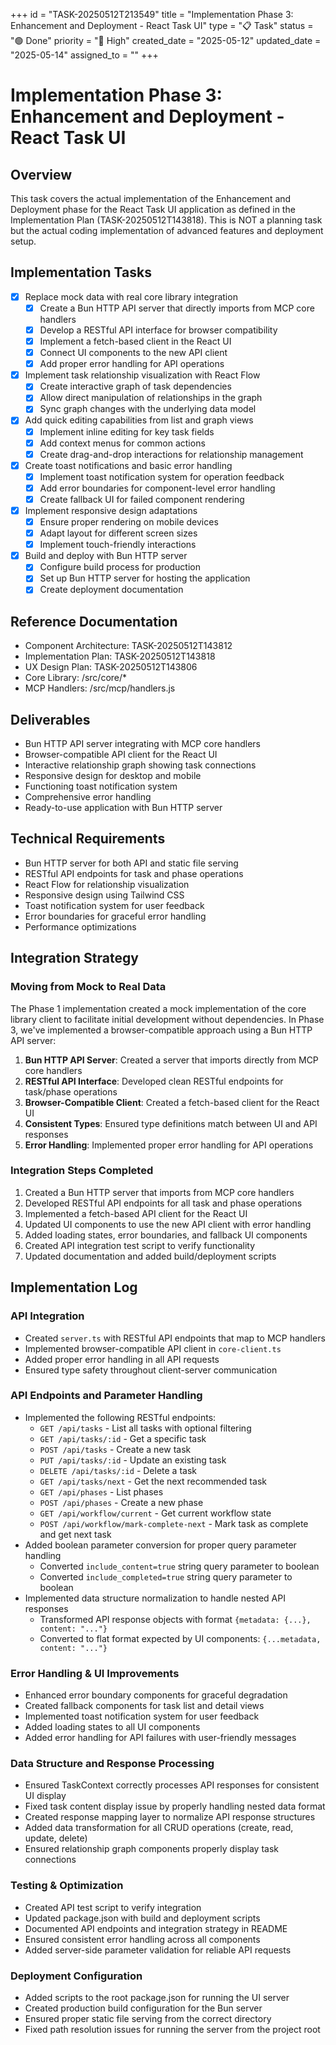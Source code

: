 +++
id = "TASK-20250512T213549"
title = "Implementation Phase 3: Enhancement and Deployment - React Task UI"
type = "📋 Task"
status = "🟢 Done"
priority = "🔼 High"
created_date = "2025-05-12"
updated_date = "2025-05-14"
assigned_to = ""
+++

# Implementation Phase 3: Enhancement and Deployment - React Task UI

## Overview
This task covers the actual implementation of the Enhancement and Deployment phase for the React Task UI application as defined in the Implementation Plan (TASK-20250512T143818). This is NOT a planning task but the actual coding implementation of advanced features and deployment setup.

## Implementation Tasks
- [x] Replace mock data with real core library integration
  - [x] Create a Bun HTTP API server that directly imports from MCP core handlers
  - [x] Develop a RESTful API interface for browser compatibility
  - [x] Implement a fetch-based client in the React UI
  - [x] Connect UI components to the new API client
  - [x] Add proper error handling for API operations
- [x] Implement task relationship visualization with React Flow
  - [x] Create interactive graph of task dependencies
  - [x] Allow direct manipulation of relationships in the graph
  - [x] Sync graph changes with the underlying data model
- [x] Add quick editing capabilities from list and graph views
  - [x] Implement inline editing for key task fields
  - [x] Add context menus for common actions
  - [x] Create drag-and-drop interactions for relationship management
- [x] Create toast notifications and basic error handling
  - [x] Implement toast notification system for operation feedback
  - [x] Add error boundaries for component-level error handling
  - [x] Create fallback UI for failed component rendering
- [x] Implement responsive design adaptations
  - [x] Ensure proper rendering on mobile devices
  - [x] Adapt layout for different screen sizes
  - [x] Implement touch-friendly interactions
- [x] Build and deploy with Bun HTTP server
  - [x] Configure build process for production
  - [x] Set up Bun HTTP server for hosting the application
  - [x] Create deployment documentation

## Reference Documentation
- Component Architecture: TASK-20250512T143812
- Implementation Plan: TASK-20250512T143818
- UX Design Plan: TASK-20250512T143806
- Core Library: /src/core/*
- MCP Handlers: /src/mcp/handlers.js

## Deliverables
- Bun HTTP API server integrating with MCP core handlers
- Browser-compatible API client for the React UI
- Interactive relationship graph showing task connections
- Responsive design for desktop and mobile
- Functioning toast notification system
- Comprehensive error handling
- Ready-to-use application with Bun HTTP server

## Technical Requirements
- Bun HTTP server for both API and static file serving
- RESTful API endpoints for task and phase operations
- React Flow for relationship visualization
- Responsive design using Tailwind CSS
- Toast notification system for user feedback
- Error boundaries for graceful error handling
- Performance optimizations

## Integration Strategy

### Moving from Mock to Real Data
The Phase 1 implementation created a mock implementation of the core library client to facilitate initial development without dependencies. In Phase 3, we've implemented a browser-compatible approach using a Bun HTTP API server:

1. **Bun HTTP API Server**: Created a server that imports directly from MCP core handlers
2. **RESTful API Interface**: Developed clean RESTful endpoints for task/phase operations
3. **Browser-Compatible Client**: Created a fetch-based client for the React UI
4. **Consistent Types**: Ensured type definitions match between UI and API responses
5. **Error Handling**: Implemented proper error handling for API operations

### Integration Steps Completed
1. Created a Bun HTTP server that imports from MCP core handlers
2. Developed RESTful API endpoints for all task and phase operations
3. Implemented a fetch-based API client for the React UI
4. Updated UI components to use the new API client with error handling
5. Added loading states, error boundaries, and fallback UI components
6. Created API integration test script to verify functionality
7. Updated documentation and added build/deployment scripts

## Implementation Log

### API Integration
- Created `server.ts` with RESTful API endpoints that map to MCP handlers
- Implemented browser-compatible API client in `core-client.ts`
- Added proper error handling in all API requests
- Ensured type safety throughout client-server communication

### API Endpoints and Parameter Handling
- Implemented the following RESTful endpoints:
  - `GET /api/tasks` - List all tasks with optional filtering
  - `GET /api/tasks/:id` - Get a specific task
  - `POST /api/tasks` - Create a new task
  - `PUT /api/tasks/:id` - Update an existing task
  - `DELETE /api/tasks/:id` - Delete a task
  - `GET /api/tasks/next` - Get the next recommended task
  - `GET /api/phases` - List phases
  - `POST /api/phases` - Create a new phase
  - `GET /api/workflow/current` - Get current workflow state
  - `POST /api/workflow/mark-complete-next` - Mark task as complete and get next task
- Added boolean parameter conversion for proper query parameter handling
  - Converted `include_content=true` string query parameter to boolean
  - Converted `include_completed=true` string query parameter to boolean
- Implemented data structure normalization to handle nested API responses
  - Transformed API response objects with format `{metadata: {...}, content: "..."}` 
  - Converted to flat format expected by UI components: `{...metadata, content: "..."}`

### Error Handling & UI Improvements
- Enhanced error boundary components for graceful degradation
- Created fallback components for task list and detail views
- Implemented toast notification system for user feedback
- Added loading states to all UI components
- Added error handling for API failures with user-friendly messages

### Data Structure and Response Processing
- Ensured TaskContext correctly processes API responses for consistent UI display
- Fixed task content display issue by properly handling nested data format
- Created response mapping layer to normalize API response structures
- Added data transformation for all CRUD operations (create, read, update, delete)
- Ensured relationship graph components properly display task connections

### Testing & Optimization
- Created API test script to verify integration
- Updated package.json with build and deployment scripts
- Documented API endpoints and integration strategy in README
- Ensured consistent error handling across all components
- Added server-side parameter validation for reliable API requests

### Deployment Configuration
- Added scripts to the root package.json for running the UI server
- Created production build configuration for the Bun server
- Ensured proper static file serving from the correct directory
- Fixed path resolution issues for running the server from the project root
